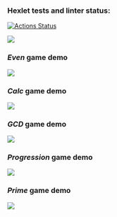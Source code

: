 ### Hexlet tests and linter status:
[![Actions Status](https://github.com/TemporalForm/java-project-61/actions/workflows/hexlet-check.yml/badge.svg)](https://github.com/TemporalForm/java-project-61/actions)

<a href="https://codeclimate.com/github/TemporalForm/java-project-61/maintainability"><img src="https://api.codeclimate.com/v1/badges/75cd5ee7f69b20eec367/maintainability" /></a>

### *Even* game demo
<a href="https://asciinema.org/a/vbMbR35vuY9Mow7B6d6HG3BWq" target="_blank"><img src="https://asciinema.org/a/vbMbR35vuY9Mow7B6d6HG3BWq.svg" /></a>

### *Calc* game demo
<a href="https://asciinema.org/a/gKvhB78yyT6PCDT7pSmQYyjWk" target="_blank"><img src="https://asciinema.org/a/gKvhB78yyT6PCDT7pSmQYyjWk.svg" /></a>

### *GCD* game demo
<a href="https://asciinema.org/a/4MwYBKK0iCPTPVxnYlLavvgp3" target="_blank"><img src="https://asciinema.org/a/4MwYBKK0iCPTPVxnYlLavvgp3.svg" /></a>

### *Progression* game demo
<a href="https://asciinema.org/a/oV8wbSaIvr9f8Zm1HR7lDa8gM" target="_blank"><img src="https://asciinema.org/a/oV8wbSaIvr9f8Zm1HR7lDa8gM.svg" /></a>

### *Prime* game demo
<a href="https://asciinema.org/a/NUF2NlcWk30Z5ssOH9swlmM5z" target="_blank"><img src="https://asciinema.org/a/NUF2NlcWk30Z5ssOH9swlmM5z.svg" /></a>
